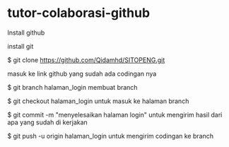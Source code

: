 # tutor-colaborasi-github

Install github

install git


$ git clone https://github.com/Qidamhd/SITOPENG.git

masuk ke link github yang sudah ada codingan nya

$ git branch halaman_login
membuat branch

$ git checkout halaman_login
untuk masuk ke halaman branch 

$ git commit -m "menyelesaikan halaman login"
untuk mengirim hasil dari apa yang sudah di kerjakan 

$ git push -u origin halaman_login
untuk mengirim codingan ke branch
